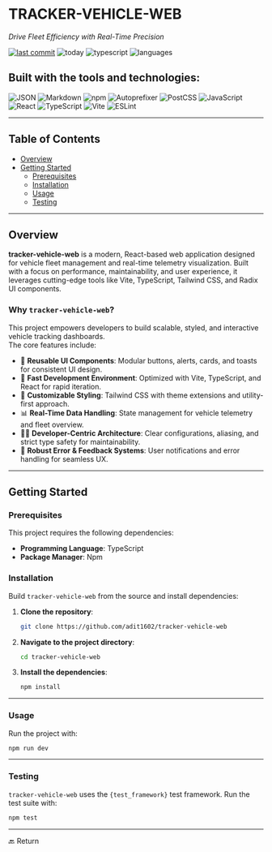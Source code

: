
# TRACKER-VEHICLE-WEB

*Drive Fleet Efficiency with Real-Time Precision*

[![last commit](https://img.shields.io/github/last-commit/adit1602/tracker-vehicle-web)](https://github.com/adit1602/tracker-vehicle-web)
![today](https://img.shields.io/badge/last%20update-today-blue)
![typescript](https://img.shields.io/badge/typescript-89.6%25-blue)
![languages](https://img.shields.io/github/languages/count/adit1602/tracker-vehicle-web)

## Built with the tools and technologies:

![JSON](https://img.shields.io/badge/-JSON-black?logo=json)
![Markdown](https://img.shields.io/badge/-Markdown-000000?logo=markdown)
![npm](https://img.shields.io/badge/-npm-CB3837?logo=npm)
![Autoprefixer](https://img.shields.io/badge/-Autoprefixer-DD3735?logo=autoprefixer)
![PostCSS](https://img.shields.io/badge/-PostCSS-DD3A0A?logo=postcss)
![JavaScript](https://img.shields.io/badge/-JavaScript-F7DF1E?logo=javascript)
![React](https://img.shields.io/badge/-React-61DAFB?logo=react)
![TypeScript](https://img.shields.io/badge/-TypeScript-3178C6?logo=typescript)
![Vite](https://img.shields.io/badge/-Vite-646CFF?logo=vite)
![ESLint](https://img.shields.io/badge/-ESLint-4B32C3?logo=eslint)

---

## Table of Contents

- [Overview](#overview)
- [Getting Started](#getting-started)
  - [Prerequisites](#prerequisites)
  - [Installation](#installation)
  - [Usage](#usage)
  - [Testing](#testing)

---

## Overview

**tracker-vehicle-web** is a modern, React-based web application designed for vehicle fleet management and real-time telemetry visualization. Built with a focus on performance, maintainability, and user experience, it leverages cutting-edge tools like Vite, TypeScript, Tailwind CSS, and Radix UI components.

### Why `tracker-vehicle-web`?

This project empowers developers to build scalable, styled, and interactive vehicle tracking dashboards.  
The core features include:

- 🧠 **Reusable UI Components**: Modular buttons, alerts, cards, and toasts for consistent UI design.
- 🚀 **Fast Development Environment**: Optimized with Vite, TypeScript, and React for rapid iteration.
- 🧩 **Customizable Styling**: Tailwind CSS with theme extensions and utility-first approach.
- 📊 **Real-Time Data Handling**: State management for vehicle telemetry and fleet overview.
- 👨‍💻 **Developer-Centric Architecture**: Clear configurations, aliasing, and strict type safety for maintainability.
- 📢 **Robust Error & Feedback Systems**: User notifications and error handling for seamless UX.

---

## Getting Started

### Prerequisites

This project requires the following dependencies:

- **Programming Language**: TypeScript  
- **Package Manager**: Npm

### Installation

Build `tracker-vehicle-web` from the source and install dependencies:

1. **Clone the repository**:
   ```bash
   git clone https://github.com/adit1602/tracker-vehicle-web
   ```

2. **Navigate to the project directory**:
   ```bash
   cd tracker-vehicle-web
   ```

3. **Install the dependencies**:
   ```bash
   npm install
   ```

---

### Usage

Run the project with:

```bash
npm run dev
```

---

### Testing

`tracker-vehicle-web` uses the `{test_framework}` test framework. Run the test suite with:

```bash
npm test
```

---

🔙 Return
